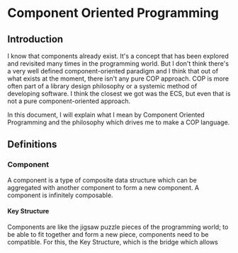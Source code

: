 # Component Oriented Programming

## Introduction
I know that components already exist. It's a concept that has been explored and revisited many times in the programming world. But I don't think there's a very well defined component-oriented paradigm and I think that out of what exists at the moment, there isn't any pure COP approach. COP is more often part of a library design philosophy or a systemic method of developing software. I think the closest we got was the ECS, but even that is not a pure component-oriented approach.

In this document, I will explain what I mean by Component Oriented Programming and the philosophy which drives me to make a COP language.

## Definitions

### Component
A component is a type of composite data structure which can be aggregated with another component to form a new component. A component is infinitely composable.

#### Key Structure
Components are like the jigsaw puzzle pieces of the programming world; to be able to fit together and form a new piece, components need to be compatible. For this, the Key Structure, which is the bridge which allows


